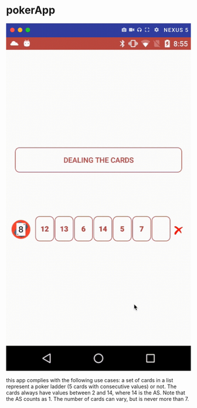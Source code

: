 # pokerApp

![](poker.gif)

this app complies with the following use cases:
a set of cards in a list represent a poker ladder (5 cards with consecutive values) or not.
The cards always have values between 2 and 14, where 14 is the AS. Note that the AS counts as 1. The
number of cards can vary, but is never more than 7.
